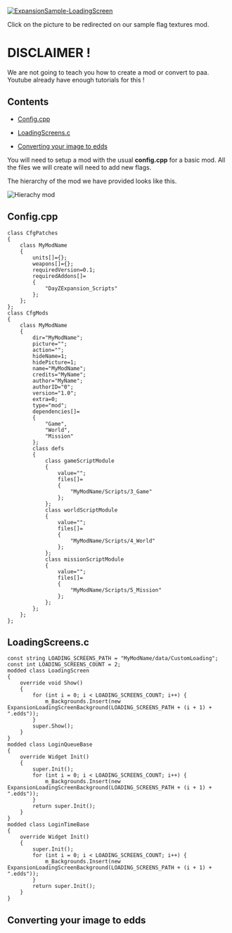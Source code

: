 [![ExpansionSample-LoadingScreen](https://steamuserimages-a.akamaihd.net/ugc/1284039142817792009/810FC4F940938729C815A2051A12CE3CAD65AB53/)](https://steamcommunity.com/sharedfiles/filedetails/?id=2156698657)

Click on the picture to be redirected on our sample flag textures mod.

# DISCLAIMER !

We are not going to teach you how to create a mod or convert to paa. Youtube already have enough tutorials for this !

## Contents

- [Config.cpp](#configcpp)

- [LoadingScreens.c](#loadingscreensc)

- [Converting your image to edds](#converting-your-image-to-edds)

You will need to setup a mod with the usual **config.cpp** for a basic mod. All the files we will create will need to add new flags.

The hierarchy of the mod we have provided looks like this.

![Hierachy mod](https://i.imgur.com/zMt9kAX.png)

## Config.cpp

	class CfgPatches
	{
		class MyModName
		{
			units[]={};
			weapons[]={};
			requiredVersion=0.1;
			requiredAddons[]=
			{
				"DayZExpansion_Scripts"
			};
		};
	};
	class CfgMods
	{
		class MyModName
		{
			dir="MyModName";
			picture="";
			action="";
			hideName=1;
			hidePicture=1;
			name="MyModName";
			credits="MyName";
			author="MyName";
			authorID="0";
			version="1.0";
			extra=0;
			type="mod";
			dependencies[]=
			{
				"Game",
				"World",
				"Mission"
			};
			class defs
			{
				class gameScriptModule
				{
					value="";
					files[]=
					{
						"MyModName/Scripts/3_Game"
					};
				};
				class worldScriptModule
				{
					value="";
					files[]=
					{
						"MyModName/Scripts/4_World"
					};
				};
				class missionScriptModule
				{
					value="";
					files[]=
					{
						"MyModName/Scripts/5_Mission"
					};
				};
			};
		};
	};

## LoadingScreens.c

	const string LOADING_SCREENS_PATH = "MyModName/data/CustomLoading";
	const int LOADING_SCREENS_COUNT = 2;
	modded class LoadingScreen 
	{
		override void Show()
		{
			for (int i = 0; i < LOADING_SCREENS_COUNT; i++) {
				m_Backgrounds.Insert(new ExpansionLoadingScreenBackground(LOADING_SCREENS_PATH + (i + 1) + ".edds"));
			}
			super.Show();
		}
	}
	modded class LoginQueueBase 
	{
		override Widget Init()
		{
			super.Init();
			for (int i = 0; i < LOADING_SCREENS_COUNT; i++) {
				m_Backgrounds.Insert(new ExpansionLoadingScreenBackground(LOADING_SCREENS_PATH + (i + 1) + ".edds"));
			}
			return super.Init();
		}
	}
	modded class LoginTimeBase 
	{
		override Widget Init()
		{
			super.Init();
			for (int i = 0; i < LOADING_SCREENS_COUNT; i++) {
				m_Backgrounds.Insert(new ExpansionLoadingScreenBackground(LOADING_SCREENS_PATH + (i + 1) + ".edds"));
			}
			return super.Init();
		}
	}

## Converting your image to edds
